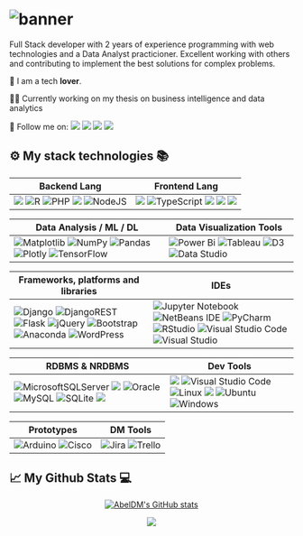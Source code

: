 # ![banner](https://lh3.googleusercontent.com/fife/AMPSemc2fxvGvZQeM7UDmNR6Jn_hIP6yaX4DTrnxRuNN_nXjkrjzlpcvLoiM9_op6rqQK6P7MTBpQ46KPoAefYXRHYzz3xSviH_p_h-XrC1wfaWirWT9sn6kILOcUSRGQVGOfSC-2faC6Bzr7DMVzD3MK3LxFvEpIRMTxEAUC47ZZdJyS4rATpwLXEe50Ld723wQuEMmeyQkMEYwy1N7drJVaOWuQhr22Kb6_mrikG39r80_gkVmNYI_5XFdVFmcETJvwlDgL9RTQmq_LuUZy9h1w6mpjkxmaMrh3KxTaDi1EeBoaEIqUtchL27r3FAGyV3QEdzQx54TdOKkfOh_TjP1iWcHJ6pyoFs1UxxQxEJZQFmuJmCyH3Sb_xUORMU_xXieFDqAx9DwQBe7xtbc2CaBWSX65uHCatax84lhBM6NJfAmNdh5uQ__zV1hsp6xxM_QHPtNd2I31TgSu02Oeb5FJPzPty5dgbexxq5uk2BiKeFKjUoSSVwWWweXUqvZNLGJhPd7tHBuWWWKj84tC7FCqOX7wTiJQ2r9bGghMB00NI5EJmcdb0QWQ5BOJRntG0VhLuPchN76YdZXc4mnywLD4oM7cACBl3BDpmq7B-LUuUfahiU-An76PnXjsiAxBzzHxhAgOFkQk2-5zhg3yBib5GkL1_gKEr0-cEzQX2sh71W5458kf7cp1_jhTSqhdEatymOMni2TsZ_xA3InepMqnTJ70ie262VCI0_9RwMNlIc2W7ivBq6WMtE0R4kKJNY95ESdPilRZVx8ZpjokGd_eIGfPsnMSdbVUnIOJaXfsRnIChTqC4GGKG_v0ItgBp1m7y9KFbnzsi7ImPFdAgvHchnN4hE0qJOerrkM01MTCJVVCQsFGZKqH188ICnaGrjaVqti5Xn6Kw4vJLBDBY3wEipr26foLlI3MH9Bsm9fBi7YgbIe9Il9NV7dXiZVX7FNFruZF8Xn-gccgWPeLQSwm7kanMkCx0d04XprqateykZusvFyTZ9B01hJqZPrDx5sXt4q7QZutrwG4CwLINFtdV3vrnRiYAWGWH581VS1OFZqbbQiEX2xxS65QCYV27kWHR9BkP9YhsPBx3jMKv2di7NUYZTcNhIakWokrCmVDVRdrxsEZ57OMc9SbFBmRWW8HFRkrftopNvnRhEk6BdRstG9fnlVH7UgP99fG_GX3i1nBQvOD19Cn0pdYjYc-fJIDpSRjn7-PHnqpzwdn93l0wq1UC0ITFBcxu6WNWbcHMSBHnHg2xV2OJ5dDIYoEDWX-IhPqATq3cthMBpS4KhWtyaa86QfPPxCXo2ors8b9Ke8Gh5XmHQrcip0v4XBKFotUeU7VhGYe1FMIJVjNCgw15WCvGKOR_p9CXvIkUNB7vWwkPMNB1be2cT9IYvTNrY5b9i9pmCDPFjrl_1Ny-hHcU-IS-30MPWC5XvI_ks6qZi3uMQkkeMt-U0qkpLf3W4UP7BJqwM1luIlbyvCJiFEFG5CDGoFhrVvAZyM4n7b5nA8f01IqaPwfcJndhCt-eF5tBYIe-QPDVSgbLcFLX6uBNU9UxfoWewdACU_KcMFbe0BJilPfeQF4cQW9asqlxt4uK4kODo9642Snn7a42gobN-0v76Kp8iyk9xYC-II8ajoqjTMPBxPioIpIZ_AAMP03EUTCqXNKWfrLgFuduuTyhBMfAdWDK1CWYYMgaSgx7VG0OO6trTyFGvCpzW1M1Gy0PsY9IC9GvfysaxtGhpttLONYgWdX3I7TicXyJUlGrMo4ZVRd_aE6YK2u6mv3gubE0gOKssQXa9gOGYH6b7bLOB9FOuHrnviDegontE8dDcKZrXMdVaBI7wHy46gfZiqX3KK_mlKT6bAXSQMIVS5m5H7e3iCTOsspnq1h_xAfpw2TuldIu-9jySQ71XhZpB2GB_tfmM-9X5PY8saS82Gi_D0XzXM_Tp9-elsM4kCPQdybD_-fZR89L4-Pl5MX1Fx_cS8XMfQsbBn1jOc6KFH6uTmTfPutHS3izflInPmcoOWRWJkEYh3pCLl0PLsy9dUBKAaMa3wqQ7MntCt5Vfw-abt9RLJi9Em8nIPyjQfNTR0s7E9c8tybf3uJsNVJJguXNuBtVOWcfx7_PIWxnBwme7Sn3zZEqWBNO0ndOECAgTeHiENVyqFRsVXDBbI56Nm6xLnjIoZjIZJ1oJ8t0WQ4NjQNKR6TuWsN9YPZg2mJMXbaAmOwTJL21WoX7Ln6hDkUoQJ7mTT5neRd_zvadcofYBZuirVFnhe3flpdVvnIw3mKdjE-bwNvNcXS7sQX3s9sELTp2VVWbhHk-TWYsS8jh1xof3ipqOk9OtnRGGK90fyB5XpdQqHuzg6jBPxoodzqx9UajW-pRoL95j9wS6Y7NG6DuuuJQ3TAlvYmcNdV6657CozhPT6wFtrT6hNxoizk3-Fqz79V44gTEU83pYZw-ne34LW80PqLsGAUIpYYiy0wrx0-beKyi1XkgUphf15zmx4_DkR4fbMHEvRWNmb4WwngwLaWJGQOk0Xh9gHGxC3TLQXIB1Cgi4zrVFDKe2qcU1M-z1NldBL0_NWEp6Egb3TDry_FTkmtgb9ZEUpVhRQ-ai6vmUmv1ASuuYkIvdIte2pKhWqcKZO8Q-VvyYXQqJeL-b1x13iWE4anU37edEEdZyt7qhHVc2ViDIuovy_rPmm7O59xlhmwZmDxtNzEvo6ywqTJrt-op_FiKkuxuh7B7CQu2YUUplDCpbj0dxn31YRjVLXVBOOVwwoM4sNcu_Y_XqGYRMDlOxzzgaudbd9m4CTqCNb-ly06fZ1HVJ1THvWIk3ORfpF9gIYaNRe5-qSCOkOqhue7ie8cYpWsUjSMSr-52DVr1eqYa-kK1Bjbv1qBgiQLJAfoBSkljasNM-OlwLeeweC5BSFksoOwOMS4HE6XhYQwx6fmQRpM6AyrMBhEVtRQBzsugChBN5MeYzXa3kK2DrZ4_cq1ofBSnNK47M9sIzbDRdc7hUs7s74VhaZbsxCpsRm1lU75MkTZIXMNrJUQ5Px-n5dRhNvJyW-D-R7IgEYOlvJY0z2Q0gxa0wDArihU8-SnrEFxp1xhMId0nHE9RINKhYMBUmrqam2GG3xW3v0QtQJfkKnZuLVtdthmM7_bGtfbUUuLQ-QKmRoxbYcgeodH32hi9thl0Go5zNEdtxmHkJaDlaob0o53rMT4PNua_RHLMZF57G_VMiXKITvGlJ6_9LVpLwQnKWzciKaLlq1kVE0x6Q-4isxnU3dmaj4EJexE0TFn5OF-AGJ5jxFnGVXuNYhgI_ZrVyr6VKW3rddIoQ3DfEDrKPGxgBBUrHt7lZDFsjfYlRc416Opr40zfdRD9OVgX85gZfGH43mPJzRMSYLQMKpvn-e9P6Kd4ffWN3x4ghNU4Fpm0lkGtzHlZr4bl-yEwxSyTbGcEUYJIzQG8Vjd33S-hwB41S7u5l3R9bZlVrE4RFxVvN9ht65JbU4DfPm_FsoaZ5Cs_-CfYx_vfJ4wuzzS_H4Ggx3DF0t8rIRHmiUqZvYbGk0k9U0P7socWBJL7Qf0neMBMYBYFenx0y3INhOuRI5Z0qMgRbJnk4vKNrj1jwUb6lbuvF6_Z8ebnQg40B7752054-fw763M9t99V-cxnM0rneIOx5HKtB__3TLW9KI0KraN9D4yt1VWfGHl5xCezvB1u-HSCKP5VLm6DAbaJpFcgE6vS3g_jBlloWop0KXDr5gl5zfWvMnUL5SMDfr0fASl_b-T_6Zg1H5MR5766yBVFcHw1dPGzMc3ZhM60lMjs8bcg0_M1TQ2tFQE_m49DDv9FLH0cMFT-R6xW2teIxfoADSCLhzoQAg9tVX8-k6crtvAus2L5zoQI3508w-BYj3O7DoSHnVuzFd-U7grNCE6tgxFipS81ILmoJr3x6WRO5lnzKWUPR69abSFzX7K90X0kMFvy1Il844Q5ksVxsRD77P67f5FV2bvW2LNWCGuKGt5RzieYiPr_0E4z61dREdIXgktAgWNInogJW3CrQUGAJEVVIsj6C-r8Dw49LZRRCW7de1vgCOK8TLk-mAJ7zgdUn_2W9KfNosi4_2LfkreYfKU2s7KV67ixmnnT0ZUUFWgkwzo2DBicRqrP4h4f6Vel5o6eIcjefoomqzqPCwsYYXXs4XUC1H8SAbPgRjsft86vd8IIxZJhJaPOdTTsADCY0IPiFKNYE7T6B1X4z8FJATimSLOv1kUnRlwqKpwFtdr8wf9m0shLd8QKcnbGhYpsDZp45CyOggHOO0HgytN9YlxlGrvKFBKZdiljECUfPLrmMUD41wIVoMVIzx0mf5kSAqg0u-Zz63aCaSBUjYa4WxDVaq7BfuaF0PWmwbLhx27JuTTuRt20U7GNNYKPpIUdoqIl7qm68KlYPFitBMmmucUV0Zfryca_YzTMb_BxcDHxwY2CWDPb0euP0ezmFl0I_Sr9JlqcEmhK2TSxwjUUrmX0gqUomCSh7-xBwKLgb3NzfqFRtGXmEo96MQALKdZpo2YD194ZC2b9kZcDJApgbE8xMLtLoFvsmoEeLvuCYxfFIrPI7nRRUDMzu-FEXin35ukuYygHY8YLQl0NX7O_oiHzrr2UTUqcxTr4IH2R7NNtQNZVLfChXYXE_XMofSB44XY2rzc0WIm8K0666Hpjiwt6yEx9kmHV8zJQ9PpL3T2WboXPN8_k9uywELjR_pJE8fdMDTLAuMyhDYzzQMusdi4GB5eluB9yEO6Mo1H-c-vhA93xtbPKuIRnRy40kfdkWQoCVNtNDS536qUzikJZLIPcW-HD-rFKKVjfrIqL-q9JD2EhEGNrJBgxXSfaFCuLOsZeUTHGNKCDFajlSSWox3TDRKd5VuurEvByY9cb4rDDanm_4mtCB0rXt8vQa9IlFnjVZBAmdXlJp2Vz37lesuaAg0cM4zrOuva2ZI5JJcO-R8Ur_hKL2yyi0amPshh8OvQYjN7giNLyKp8-cdo6KeClr-_-BKxyFcIm7GJHOyQUEcp3Cnqn6Go79W5NMvEpWyNDGsbOR1rvzD1bDxhoHSoYXj5E7xG3oTVUpzLG6ICXlL1GvUxvTeYaDqDCSwBXpbgBlQD3OWBQz1045l-2LD2ORlmMS_0TgojIZ7pkeqXLI4lQCe6NXXGxE3F8q7VbUIyR752idXE1dkD1ghs2aSLYPbY4A6ZKI5324DHSty6Qru8AADAzGaxXlXJb6-vMwKPLYVwp_6EvJao7LJm0OvZTf6UG0_fGDHiQ3JJ-_O3DpgDB-r1mSNU-iCxaQezT6t7K4HNYY6n3OeK3TERPp-_8E0vHBXo5tNcOHx4k_DsDLc4s82vD8ux1xhMl6Sy2qmqZuZVuVe4DJfsJ0__wxaIXstwMnczsmm1BAVptaUtJxhkelWQWOgyuH9cuFEGICgNihZIpDJ-ervBJ4EQNPpZ7jDLF5BRFCQMv_QScV2R3rvURZoxW60BDEzBFpc2Dw311c55kU8XHHBR8G8y3K5YOSn85vyewnQYe3QnSdV4E4WDMJJwx1Ly5mydfA3LPcidehtks2FbvWPGeO7bIL4SNJEkyuW8EiJ1-2tb5pJged72P3ULpa0Mu07EpxV5fdupqSbs_jrc6896ISlfd16cKGBHSuGNhTD29Mk1h92sdu4iYKjtvwIFJQojl9K3hAN12zTCTvp9DwyM4DCIjLbw-DfzIVlySGrvSv8VplmqQvPU-L7p-cPDoKueEJ_lpTtdk0Ej6NWIOkrwSsDBJYFD8SFuI3rIlnYC67Uw14dwVhalgkN6KmyNI01h9yInhmQlKBtv8U2cYKUnEiHKhIOVX3Ug6jiAB0D-726U-EPzUzP7nTg5791ScHmb4vKAIg-lyxpQKpU1Kn6n51CvVTkQGGsJRHaj1bilR2nTRglpPVQA0pyz24Yv80zVJ7NgZ1-PtMk1R_O1zPLFqUpZ7Ua5LyzuSGwVMBUSWsZb22sEVyD65p4KEiEHhkMAlMfVki1PmLhZYk8nC7Fdvx9n8CTDsAvxJabuqJQccPsjwvZQUieQ-eas6iOkzKx3Hmne6NHS4VD_zDG4KC_tJPJaetBbFPxwwhtvEaAL5lGNXKqRJQub6NmtXuW-GV_qdIx9-aA2cCiDigr3Pga_pexaO78r5G5_zmDvJLQnHyqRzxlXxpADtVEPGRvlfCVIauIlmwHxsn4qD6zkYnYIkdVH58ZpxhIzqZpuDQv7I884Cuu0AntZvwJQ8-o0KHFUt6aAUU_tmkSlyIBRIK_eMmmyTjIbpjp7Ul4SJ-NGB7-hlWtr4uo2RLh6MuCFx0gD9Fw0tWHXxw87OlDN9biIbSiGHy3VQCQlzgSyOvXPSYorenhTsQA83h7Dh2bELEXjADD8fi3W6OxxDvH9oEx6A3nfmTnd3ixxT9apyiGekiBF7S07aKNCCmANRla9RcuishpOEkjstgFEPpmDRb2dCi9bbXesn6AdZgpWbuvX6iL9MpM800y81YEJNg5QirWp5-0nxVxaaw2SeJOJPmNUzT_WQFZvcnPAJ9l95VzyXAQIiOgK7rZKfBfDv2WZ8TsmOoBVC_mImaSxInPudSGmyJLvDeYPTQJS8ehmQOhC-bNIabIi-VPlGERkk6UgSsnYGoJqNzSvLqkrzocjLwybfo28nYMfOSQVf2xjuiFBzmG-Qd-D2oEwZRgrkPAkqZ0ieFfMiK_wNju4voylpGVOH3ZmCHWLCbUOx8P8RuwTppJ0u2D01w2s--yINqOqQ9E7VtIvtMXqVIKA2UzVEsjaye6bCYDafLVqLbEpmOJ3Rg-QpR6UBrU9G4elP6lAz16CSduEyrTFRAoJYzaDUAKDI4W7LCPtjaVOKCXu8CFMhbnQdBS4kwFJpI9aHw7-KzceMPXo-Tb9hZRFTskJjREHTxLLTx8SD9BC6iAHFvitVedhV0At78V9Wn_0VVWUQifCy14FnId4D4mYeEyV4Sd6VNv-UsV-kyfsCkHWzhrX57Xx832h6B0TiZIS5NJSGO7Mh71l3xjUyiTW34xdrlm6PVlUkta6qh6__L4f9xV_iq_DbHxqNweeozoX8ueYU64032EPFgYP8oCE2TRX3GCYPLR0KY6mIJvBu_qC9KeQi5qeOijecjPwbNgmHbvynV2LOSyBg8UJBpMs0A3YxoflGY_mcyCZ26FEWqocfWEp2izjZoJck-YYedbWsJNwMhl_d7lZzXF5BU9YFUCnvrNWS0AYMHeWfw9DyHB0V51S1e4141RBZ72ZAYEY3vb2A6AV8VBhFxNiWcr3BoxXeOZrgsYWQ4xoWRPfXPYRKXAP6mrE6pXpi5R5mflPPMIWKc5gn0p_Td0vWGuSjaieDcdUBaRD3j_fyBQn2aZ-uKaU4Q0I5b6U1gr9FyeXbWkD2CdXSEw7PbkZXAvKwhXA46ni44q_SWdZ_PB2yqwPBsYmgZf-eo3NV80hR02ow-8bS4dMIsT8aXZ_qRDOdMoFslJlWjRZoyakP1RTwOU_4K0u5AgpcK3O9J2Z2t4PELbBsrIS_tUCIJpB9HyggNzGnkEbty78raDTCjtPKHW0lWgFqVw6J_FxTNDzmEwllMva7WKko-Q4eT23y7aIJGpJWurdyDA16AFPjBmSd7EkDGD-p0zBPN2czZ5IeC_19AmL_RMu7lgZ4g5rR7rFXB5H5zLnbrT4M5lZqDl1k3wgS561W8L-kzpnXeKjmX6hdjazagQmzeZIdRt3fLbiT2eomrYUBAnJvx1JH12MWfZIvNPainZTvrwgojj9ieaNruQbJ7wOTlJMc5tFylhv3whgSmBcmNL6pFxtvnbgWLDR7AF6HXyQjwx6F5V2gQKFcgkaPIv2xHAxsNZQElOalwmhnoA6M30QFIFzfEx01xdBvrWuNGzu6_qjXXvEQGq12WWZwGf8wl0lP-Hl2E2FtxltBkobQc1AiOatf4GpRl1TmDryzu532Hw5Vy-1-GzPh6-JzM9t9baNT6Q4G_oe8kRad_xM5WggiCWCekx8DqvGllVByoc6m-Rj7Y4_2-t8yjMTYwmeXFSiUzJBmdVYZrWoW74yUSYaFBezSFiGmWFAOC8eyIHvYwENxwlz3Fzlb3nKYlJDFO4ex4ISG9bC3d3sZODn6hNRnMcz1fSlhGDsZmruxcM-2kb687pRxeV5RqowTINh9PlwkRDdZN6As0UlksSHHe9Le8gPu_h7TbJRj-ce9efvORkQa91TcjpM1334BWDH-Wk7DbGW1ADo9wg4SbaGHEWSNCtpq3pE_7-f8QTYvmnSA_f4AeNLinN8sfsfJRPG9oIY9Iw8q37klCr9OHCncvFlQiKgtRX5IcOvvPJTxsbaipnv5NbGdzZ6Jkc1KNiSdNqJAx0XA1A9BLJ1V0dIt9pi20H-3r7uRLU3ietaSkZt4Fq4tlajeEjc-qpX5C35r5ueqZJI4mPMIVCpE3uJx7KqvrCECGd1c8uHbuLD-xdDo6d5h8DMhWEDlc-n2imxvuM6Yhq4e-7B4uQ-2uqae9xfgQyX5Vxbz75v5DuRckBfkKfeB61i87F9VRd3-OUPglHakwv51x4H3Ju9NCylJowsOvz4jBsnwGEO2UDMJ5gvphM14G8bebd8VTw2Px1RdREqx9ZafxBKl4zhvt-roeGJj8n9EQx4FmRM07Y03iB3YNTD5gWa4qHiLmc9v0Jbfyed4wUvYHZ1oiPqeGrBxw6L3jztdHnQTSjqYfvGVADlslCyvNUglVu4EIdjsfFNMO5hnJCQfVklXV28mk3BtGDpq3hm5GsjuFmEwn1Lexe5lKNHIrYMY3mQjJH_g0gRuceDc-FsnXm2ujylgxLT6LhJvSlGqWnpmGFj_q632sL_dFfkkdPPIc90j4ytHebHoH7HtdYlC2iwHrKhpR7330jYxnHsa2jWpN_HXzzkzhRC74mCut27kg989YnjgblW82VsEY528JfdKgrPBX35-0Uw1YnO03AhUJz0T3wVIcf1XjyktisdZtBg3WK79xUiOYHyweh-J0663GvU7O-Lxv770trNHzj2VdxyiwboTgaBY3TYdQJ2tc5Or3vccFGqLA014TlGarXCpwJdVzzjlCPePJbfAO3RlFWfzASpHzbECg6O1y3-UOsYjPTD-_szc1evCIl41U7fZtLm_fdSn4iD-vOqySHZDpGEZaY9AQHMTGKNDvs7w55DgAHiLTvOU_YIpD2d-pMSGpZMYENjaAivNM6TVOf7K8q8Y_AIwFqcfXzksQGwyYMpDZlASLRKlKuYQANVlraFXPDNqg9E40yyD8m7KzWtqnDHBlFF9Ye9WSLnjFJ6I7BZyV0o3aMOCocL0af5ZtQ55lMGNqNJvo3zkbNbvSw3C2trtAaYEX9uUB31CrVNdXAano5LGPkLXnZHbgZ9sNEUUti-Zm_RkArgYg6Jl69-3HnE-d7x4knAOF3Kn_vqNFjR0c35cGKG1U4qiDD3aj-xfMkZOVbYAmsI_v2IO04kpAE1LwEmYxM_KXILJeWElOcsIyPI-UIUzOMIWKH2iPE5_ry7woBrzhN97TToFeeyuU4Vgt0fk8m3gJFNZgKbwXutJIuUpLM6skpQCXS-C5qU46kpDkQYSvGbOhziJpCwcwPqhPT4tewjEakyIH_ASuuxxpIZ6VwYhqmIOp_3tCEMhRlIUKkviFvceVEgJgv9TyN_aGrnbGH71lBeRQnbhXMvrIixi_EWClmWO7aunywCwcMzlmsArzkY11dBiZChyaDzhiwP97Q1SuusjpZ2FViSjReHrsfxk-k9EDAy4CZ9Vz2aSqFtMyU2USs4FLjrO1g_L2ZfN2wWlAnR0PRz5rx5xvfq_Vi818ooH8m7O5kaRmW_FkkenqnnWym55005Y_KRp4ZNyMUxsCu1Y9r8n6ChGWJXNKWobIAsC9qT33dC6_uYaPYiRHaFPJP5HtUU64L2ZuI_L8akz2AKdhWCgXDo48YZhEU8mDqD7d0xYmUaBZtnjvt5hNp8eqgu5z2n2va2N_CN_ogj9kOitM-ahbYeoHIdWcdJtUG7pG6IOr-UdgEKKNMyTHIFRmzSggdknoSxHi5yvFEDCLupe5uSg4kNOyN0D5khTeizFneAFD3UkUetktwJMTzOlXotjGvw7r1L5-aPuRboJtjo93xRGDCkZU8yO-LJuGvtwfzyC4C05XWUZAstdOVmzwAJk8T3OyzCWLKmf2AXPRLgcfVT9P_gT90cw_4HnHiU-y-3NW__ymRDD9WPgCrlfriUQ0IzhD2tqf74XudKmy6JZy1gC6bcVWvfc6KyRC9-4rW26dQjvICZVMYDVrwAGQ8AGNh_dJUKoNtjXH6qmXVvzVSt-G-toNbZ78CWgC8YdfcYrc8aou_rHi4x45qxkKMcTCkzg=s1920-w1920-h428-s-no?authuser=0)

<!-- DESCRIPTION -->
Full Stack developer with 2 years of experience programming with web technologies and a Data Analyst practicioner. Excellent working with others and contributing to implement the best solutions for complex problems.

💚 I am a tech **lover**.

👨‍💻 Currently working on my thesis on business intelligence and data analytics

🚀 Follow me on: 
[<img src="https://img.shields.io/badge/LinkedIn-0077B5?style=for-the-badge&logo=linkedin&logoColor=white" />](https://www.linkedin.com/in/abeldm/)
[<img src= "https://img.shields.io/badge/my_website-000000?style=for-the-badge&logo=About.me&logoColor=white" />](https://abeldm.tk/)
[<img src="https://img.shields.io/badge/WhatsApp-25D366?style=for-the-badge&logo=whatsapp&logoColor=white" />](https://wa.me/51994447715)
[<img src="https://img.shields.io/badge/Gmail-D14836?style=for-the-badge&logo=gmail&logoColor=white" />](mailto:abeldaza1991@gmail.com)

<!--
## 🚀My projects 

_I love to make projects to increase my technical skills and keep learning about new technologies. Here are some of my best projects._

- [Name of the project](#link)

-->
## ⚙ My stack technologies 📚
|Backend Lang|Frontend Lang
|---|---|
|<img src= "https://img.shields.io/badge/Python-FFD43B?style=for-the-badge&logo=python&logoColor=blue" /> ![R](https://img.shields.io/badge/r-%23276DC3.svg?style=for-the-badge&logo=r&logoColor=white) ![PHP](https://img.shields.io/badge/php-%23777BB4.svg?style=for-the-badge&logo=php&logoColor=white) <img src= "https://img.shields.io/badge/Java-red?style=for-the-badge&logo=Java&logoColor=white" /> ![NodeJS](https://img.shields.io/badge/node.js-6DA55F?style=for-the-badge&logo=node.js&logoColor=white) <!-- ![C++](https://img.shields.io/badge/c++-%2300599C.svg?style=for-the-badge&logo=c%2B%2B&logoColor=white) ![Julia](https://img.shields.io/badge/-Julia-9558B2?style=for-the-badge&logo=julia&logoColor=white) ![Android Studio](https://img.shields.io/badge/Android%20Studio-3DDC84.svg?style=for-the-badge&logo=android-studio&logoColor=white) --> |<img src="https://img.shields.io/badge/JavaScript-323330?style=for-the-badge&logo=javascript&logoColor=F7DF1E"/> ![TypeScript](https://img.shields.io/badge/typescript-%23007ACC.svg?style=for-the-badge&logo=typescript&logoColor=white) <img src="https://img.shields.io/badge/HTML5-E34F26?style=for-the-badge&logo=html5&logoColor=white"/> <img src="https://img.shields.io/badge/React-20232A?style=for-the-badge&logo=react&logoColor=61DAFB" /> <img src="https://img.shields.io/badge/CSS3-1572B6?style=for-the-badge&logo=css3&logoColor=white"/> 

|Data Analysis / ML / DL | Data Visualization Tools|
|---|---|
![Matplotlib](https://img.shields.io/badge/Matplotlib-%23333333.svg?style=for-the-badge&logo=Matplotlib&logoColor=black) ![NumPy](https://img.shields.io/badge/numpy-%23013243.svg?style=for-the-badge&logo=numpy&logoColor=white) ![Pandas](https://img.shields.io/badge/pandas-%23150458.svg?style=for-the-badge&logo=pandas&logoColor=white) ![Plotly](https://img.shields.io/badge/Plotly-%233F4F75.svg?style=for-the-badge&logo=plotly&logoColor=white) ![TensorFlow](https://img.shields.io/badge/TensorFlow-%23FF6F00.svg?style=for-the-badge&logo=TensorFlow&logoColor=white) |![Power Bi](https://img.shields.io/badge/power_bi-F2C811?style=for-the-badge&logo=powerbi&logoColor=black) ![Tableau](https://img.shields.io/badge/Tableau-blue?style=for-the-badge&logo=tableau&logoColor=white) ![D3](https://img.shields.io/badge/D3.js-orange?style=for-the-badge&logo=d3.js&logoColor=white) ![Data Studio](https://img.shields.io/badge/Google_Data_Studio-orange?style=for-the-badge&logo=google&logoColor=white)


|Frameworks, platforms and libraries | IDEs|
|---|---|
![Django](https://img.shields.io/badge/django-%23092E20.svg?style=for-the-badge&logo=django&logoColor=white) ![DjangoREST](https://img.shields.io/badge/DJANGO-REST-ff1709?style=for-the-badge&logo=django&logoColor=white&color=ff1709&labelColor=gray) ![Flask](https://img.shields.io/badge/flask-%23000.svg?style=for-the-badge&logo=flask&logoColor=white) ![jQuery](https://img.shields.io/badge/jquery-%230769AD.svg?style=for-the-badge&logo=jquery&logoColor=white) <!--![Laravel](https://img.shields.io/badge/laravel-%23FF2D20.svg?style=for-the-badge&logo=laravel&logoColor=white) ![Angular](https://img.shields.io/badge/angular-%23DD0031.svg?style=for-the-badge&logo=angular&logoColor=white) --> ![Bootstrap](https://img.shields.io/badge/bootstrap-%23563D7C.svg?style=for-the-badge&logo=bootstrap&logoColor=white) ![Anaconda](https://img.shields.io/badge/Anaconda-%2344A833.svg?style=for-the-badge&logo=anaconda&logoColor=white) ![WordPress](https://img.shields.io/badge/WordPress-%23117AC9.svg?style=for-the-badge&logo=WordPress&logoColor=white)| ![Jupyter Notebook](https://img.shields.io/badge/jupyter-%23FA0F00.svg?style=for-the-badge&logo=jupyter&logoColor=white) ![NetBeans IDE](https://img.shields.io/badge/NetBeansIDE-1B6AC6.svg?style=for-the-badge&logo=apache-netbeans-ide&logoColor=white) ![PyCharm](https://img.shields.io/badge/pycharm-143?style=for-the-badge&logo=pycharm&logoColor=black&color=black&labelColor=green) ![RStudio](https://img.shields.io/badge/RStudio-4285F4?style=for-the-badge&logo=rstudio&logoColor=white) ![Visual Studio Code](https://img.shields.io/badge/Visual%20Studio%20Code-0078d7.svg?style=for-the-badge&logo=visual-studio-code&logoColor=white) ![Visual Studio](https://img.shields.io/badge/Visual%20Studio-5C2D91.svg?style=for-the-badge&logo=visual-studio&logoColor=white)

|RDBMS & NRDBMS|Dev Tools|
|---|---|
![MicrosoftSQLServer](https://img.shields.io/badge/SQL%20Server-CC2927?style=for-the-badge&logo=microsoft%20sql%20server&logoColor=white) <img src="https://img.shields.io/badge/Postgresql-316192?style=for-the-badge&logo=postgresql&logoColor=white"/> ![Oracle](https://img.shields.io/badge/Oracle-F80000?style=for-the-badge&logo=oracle&logoColor=white) ![MySQL](https://img.shields.io/badge/mysql-yellow.svg?style=for-the-badge&logo=mysql&logoColor=black) ![SQLite](https://img.shields.io/badge/sqlite-%2307405e.svg?style=for-the-badge&logo=sqlite&logoColor=white) <img src="https://img.shields.io/badge/Mongodb-316132?style=for-the-badge&logo=mongodb&logoColor=white"/>|<img src="https://img.shields.io/badge/GIT-E44C30?style=for-the-badge&logo=git&logoColor=white"/> ![Visual Studio Code](https://img.shields.io/badge/Visual%20Studio%20Code-0078d7.svg?style=for-the-badge&logo=visual-studio-code&logoColor=white) ![Linux](https://img.shields.io/badge/Linux-FCC624?style=for-the-badge&logo=linux&logoColor=black) <img src="https://img.shields.io/badge/Docker-2CA5E0?style=for-the-badge&logo=docker&logoColor=white"/> ![Ubuntu](https://img.shields.io/badge/Ubuntu-E95420?style=for-the-badge&logo=ubuntu&logoColor=white) ![Windows](https://img.shields.io/badge/Windows-0078D6?style=for-the-badge&logo=windows&logoColor=white)

|Prototypes| DM Tools|
|---|---|
![Arduino](https://img.shields.io/badge/-Arduino-00979D?style=for-the-badge&logo=Arduino&logoColor=white) ![Cisco](https://img.shields.io/badge/cisco-%23049fd9.svg?style=for-the-badge&logo=cisco&logoColor=black) |![Jira](https://img.shields.io/badge/jira-%230A0FFF.svg?style=for-the-badge&logo=jira&logoColor=white) ![Trello](https://img.shields.io/badge/Trello-%23026AA7.svg?style=for-the-badge&logo=Trello&logoColor=white)


## 📈 My Github Stats 💻
<div align="center">
 
[![AbelDM's GitHub stats](https://github-readme-stats.vercel.app/api?username=AbelDM&hide_title=true&show_icons=true&include_all_commits=true&disable_animations=true&theme=vue)](https://github.com/AbelDM/github-readme-stats)
</div>
<p align="center">
  <a href="https://hits.seeyoufarm.com"><img src="https://hits.seeyoufarm.com/api/count/incr/badge.svg?url=https%3A%2F%2Fgithub.com%2FAbelDM&count_bg=%green&title_bg=%black&icon=github.svg&icon_color=%23E7E7E7&title=hits&edge_flat=false"/></a>
</p>

<!--
![Adobe Illustrator](https://img.shields.io/badge/adobe%20illustrator-%23FF9A00.svg?style=for-the-badge&logo=adobe%20illustrator&logoColor=white) 
![Adobe InDesign](https://img.shields.io/badge/Adobe%20InDesign-49021F?style=for-the-badge&logo=adobeindesign&logoColor=white)
![Adobe Photoshop](https://img.shields.io/badge/adobe%20photoshop-%2331A8FF.svg?style=for-the-badge&logo=adobe%20photoshop&logoColor=white)
![Adobe Premiere Pro](https://img.shields.io/badge/Adobe%20Premiere%20Pro-9999FF.svg?style=for-the-badge&logo=Adobe%20Premiere%20Pro&logoColor=white)
![Adobe XD](https://img.shields.io/badge/Adobe%20XD-470137?style=for-the-badge&logo=Adobe%20XD&logoColor=#FF61F6)
![Figma](https://img.shields.io/badge/figma-%23F24E1E.svg?style=for-the-badge&logo=figma&logoColor=white)
![Krita](https://img.shields.io/badge/Krita-203759?style=for-the-badge&logo=krita&logoColor=EEF37B)
![FreeCodeCamp](https://img.shields.io/badge/Freecodecamp-%23123.svg?&style=for-the-badge&logo=freecodecamp&logoColor=green)
![Udemy](https://img.shields.io/badge/Udemy-A435F0?style=for-the-badge&logo=Udemy&logoColor=white)
![PayPal](https://img.shields.io/badge/PayPal-00457C?style=for-the-badge&logo=paypal&logoColor=white)
![Patreon](https://img.shields.io/badge/Patreon-F96854?style=for-the-badge&logo=patreon&logoColor=white)
![FastAPI](https://img.shields.io/badge/FastAPI-005571?style=for-the-badge&logo=fastapi)
![Flutter](https://img.shields.io/badge/Flutter-%2302569B.svg?style=for-the-badge&logo=Flutter&logoColor=white)
![Spring](https://img.shields.io/badge/spring-%236DB33F.svg?style=for-the-badge&logo=spring&logoColor=white)
![Vue.js](https://img.shields.io/badge/vuejs-%2335495e.svg?style=for-the-badge&logo=vuedotjs&logoColor=%234FC08D)
![Web3.js](https://img.shields.io/badge/web3.js-F16822?style=for-the-badge&logo=web3.js&logoColor=white)
![AWS](https://img.shields.io/badge/AWS-%23FF9900.svg?style=for-the-badge&logo=amazon-aws&logoColor=white)
-->
